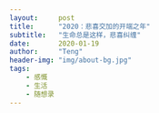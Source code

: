 ```yaml
---
layout:     post
title:      "2020：悲喜交加的开端之年"
subtitle:   "生命总是这样，悲喜纠缠"
date:       2020-01-19
author:     "Teng"
header-img: "img/about-bg.jpg"
tags:
    - 感慨
    - 生活
    - 随想录
---
```

